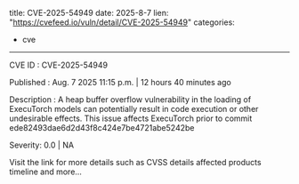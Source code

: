  
title: CVE-2025-54949
date: 2025-8-7
lien: "https://cvefeed.io/vuln/detail/CVE-2025-54949"
categories:
  - cve
---

CVE ID : CVE-2025-54949

Published :  Aug. 7
2025
11:15 p.m. | 12 hours
40 minutes ago

Description : A heap buffer overflow vulnerability in the loading of ExecuTorch models can potentially result in code execution or other undesirable effects. This issue affects ExecuTorch prior to commit ede82493dae6d2d43f8c424e7be4721abe5242be

Severity: 0.0 | NA

Visit the link for more details
such as CVSS details
affected products
timeline
and more...
